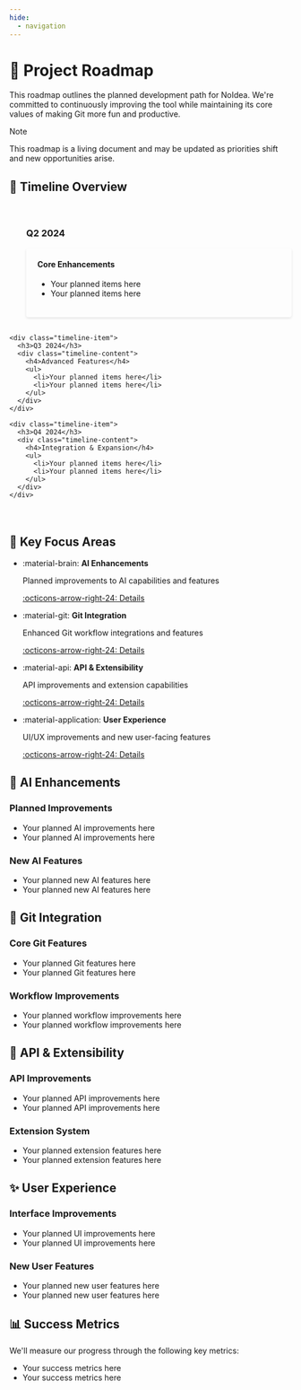 ```yaml
---
hide:
  - navigation
---
```


<div class="content-section">
  <h1>🚀 Project Roadmap</h1>

  <p>This roadmap outlines the planned development path for NoIdea. We're committed to continuously improving the tool while maintaining its core values of making Git more fun and productive.</p>

  <div class="admonition note">
    <p class="admonition-title">Note</p>
    <p>This roadmap is a living document and may be updated as priorities shift and new opportunities arise.</p>
  </div>
</div>

<div class="content-section">
  <h2>📅 Timeline Overview</h2>

  <div class="timeline">
    <div class="timeline-item">
      <h3>Q2 2024</h3>
      <div class="timeline-content">
        <h4>Core Enhancements</h4>
        <ul>
          <li>Your planned items here</li>
          <li>Your planned items here</li>
        </ul>
      </div>
    </div>

    <div class="timeline-item">
      <h3>Q3 2024</h3>
      <div class="timeline-content">
        <h4>Advanced Features</h4>
        <ul>
          <li>Your planned items here</li>
          <li>Your planned items here</li>
        </ul>
      </div>
    </div>

    <div class="timeline-item">
      <h3>Q4 2024</h3>
      <div class="timeline-content">
        <h4>Integration & Expansion</h4>
        <ul>
          <li>Your planned items here</li>
          <li>Your planned items here</li>
        </ul>
      </div>
    </div>
  </div>
</div>

<div class="content-section">
  <h2>🎯 Key Focus Areas</h2>

  <div class="grid cards" markdown>

- :material-brain: **AI Enhancements**

    Planned improvements to AI capabilities and features

    [:octicons-arrow-right-24: Details](#ai-enhancements)

- :material-git: **Git Integration**

    Enhanced Git workflow integrations and features

    [:octicons-arrow-right-24: Details](#git-integration)

- :material-api: **API & Extensibility**

    API improvements and extension capabilities

    [:octicons-arrow-right-24: Details](#api-extensibility)

- :material-application: **User Experience**

    UI/UX improvements and new user-facing features

    [:octicons-arrow-right-24: Details](#user-experience)

  </div>
</div>

<div class="content-section">
  <h2 id="ai-enhancements">🤖 AI Enhancements</h2>
  
  <h3>Planned Improvements</h3>
  <ul>
    <li>Your planned AI improvements here</li>
    <li>Your planned AI improvements here</li>
  </ul>

  <h3>New AI Features</h3>
  <ul>
    <li>Your planned new AI features here</li>
    <li>Your planned new AI features here</li>
  </ul>
</div>

<div class="content-section">
  <h2 id="git-integration">🔗 Git Integration</h2>
  
  <h3>Core Git Features</h3>
  <ul>
    <li>Your planned Git features here</li>
    <li>Your planned Git features here</li>
  </ul>

  <h3>Workflow Improvements</h3>
  <ul>
    <li>Your planned workflow improvements here</li>
    <li>Your planned workflow improvements here</li>
  </ul>
</div>

<div class="content-section">
  <h2 id="api-extensibility">🔌 API & Extensibility</h2>
  
  <h3>API Improvements</h3>
  <ul>
    <li>Your planned API improvements here</li>
    <li>Your planned API improvements here</li>
  </ul>

  <h3>Extension System</h3>
  <ul>
    <li>Your planned extension features here</li>
    <li>Your planned extension features here</li>
  </ul>
</div>

<div class="content-section">
  <h2 id="user-experience">✨ User Experience</h2>
  
  <h3>Interface Improvements</h3>
  <ul>
    <li>Your planned UI improvements here</li>
    <li>Your planned UI improvements here</li>
  </ul>

  <h3>New User Features</h3>
  <ul>
    <li>Your planned new user features here</li>
    <li>Your planned new user features here</li>
  </ul>
</div>

<div class="content-section">
  <h2>📊 Success Metrics</h2>
  
  <p>We'll measure our progress through the following key metrics:</p>
  
  <ul>
    <li>Your success metrics here</li>
    <li>Your success metrics here</li>
  </ul>
</div>

<style>
.timeline {
  position: relative;
  padding: 20px 0;
}

.timeline-item {
  position: relative;
  padding-left: 30px;
  margin-bottom: 30px;
}

.timeline-item::before {
  content: '';
  position: absolute;
  left: 0;
  top: 0;
  width: 2px;
  height: 100%;
  background: var(--md-primary-fg-color);
}

.timeline-item::after {
  content: '';
  position: absolute;
  left: -6px;
  top: 0;
  width: 14px;
  height: 14px;
  border-radius: 50%;
  background: var(--md-primary-fg-color);
}

.timeline-content {
  background: var(--md-default-bg-color);
  padding: 20px;
  border-radius: 4px;
  box-shadow: 0 2px 4px rgba(0,0,0,0.1);
}

.timeline-content h4 {
  margin-top: 0;
  color: var(--md-primary-fg-color);
}
</style> 
